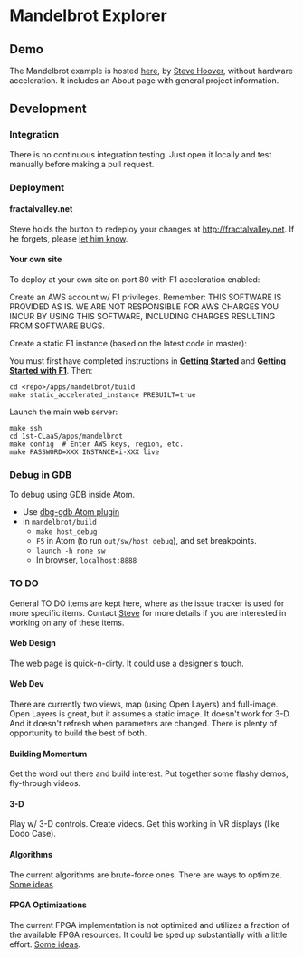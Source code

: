 # Mandelbrot Explorer

## Demo

The Mandelbrot example is hosted [here](http://fractalvalley.net), by [Steve Hoover](mailto:stevehoover@redwoodeda.com), without hardware acceleration.
It includes an About page with general project information.

## Development

### Integration

There is no continuous integration testing. Just open it locally and test manually before making a pull request.

### Deployment

#### fractalvalley.net

Steve holds the button to redeploy your changes at http://fractalvalley.net. If he forgets, please [let him know](mailto:stevehoover@redwoodeda.com).

#### Your own site

To deploy at your own site on port 80 with F1 acceleration enabled:

Create an AWS account w/ F1 privileges. Remember: THIS SOFTWARE IS PROVIDED AS IS. WE ARE NOT RESPONSIBLE FOR AWS CHARGES YOU INCUR BY USING THIS SOFTWARE, INCLUDING CHARGES RESULTING FROM SOFTWARE BUGS.

Create a static F1 instance (based on the latest code in master):

You must first have completed instructions in [**Getting Started**](../../doc/GettingStarted.md) and [**Getting Started with F1**](../../doc/GettingStartedF1.md). Then:

```
cd <repo>/apps/mandelbrot/build
make static_accelerated_instance PREBUILT=true
```

Launch the main web server:

```
make ssh
cd 1st-CLaaS/apps/mandelbrot
make config  # Enter AWS keys, region, etc.
make PASSWORD=XXX INSTANCE=i-XXX live
```

### Debug in GDB

To debug using GDB inside Atom.
  - Use [dbg-gdb Atom plugin](https://atom.io/packages/dbg-gdb)
  - in `mandelbrot/build`
    - `make host_debug`
    - `F5` in Atom (to run `out/sw/host_debug`), and set breakpoints.
    - `launch -h none sw`
    - In browser, `localhost:8888`

### TO DO

General TO DO items are kept here, where as the issue tracker is used for more specific items. Contact [Steve](mailto:stevehoover@redwoodeda.com) for more details if you are interested in working on any of these items.

#### Web Design

The web page is quick-n-dirty. It could use a designer's touch.

#### Web Dev

There are currently two views, map (using Open Layers) and full-image. Open Layers is great, but it assumes a static image.
It doesn't work for 3-D. And it doesn't refresh when parameters are changed. There is plenty of opportunity to build the
best of both.

#### Building Momentum

Get the word out there and build interest. Put together some flashy demos, fly-through videos.

#### 3-D

Play w/ 3-D controls. Create videos. Get this working in VR displays (like Dodo Case).

#### Algorithms

The current algorithms are brute-force ones. There are ways to optimize. [Some ideas](https://docs.google.com/document/d/1K0gPk9uK7av3IdA827IM3OaHT1pDNHdVi7VGKfMQwHc/edit?usp=sharing).

#### FPGA Optimizations

The current FPGA implementation is not optimized and utilizes a fraction of the available FPGA resources. It could be sped up substantially with a little effort. [Some ideas](https://docs.google.com/document/d/1K0gPk9uK7av3IdA827IM3OaHT1pDNHdVi7VGKfMQwHc/edit?usp=sharing).

